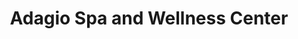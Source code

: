 ---
title: "Adagio Spa and Wellness Center"
url: /barrington/adagio-spa-and-wellness-center/
shop: beauty
---